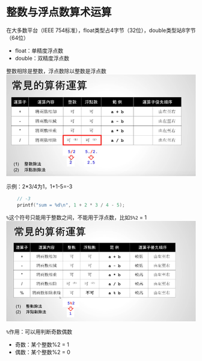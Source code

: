 # 整数与浮点数算术运算

在大多数平台（IEEE 754标准），float类型占4字节（32位），double类型站8字节（64位）
- float：单精度浮点数
- double：双精度浮点数


整数相除是整数，浮点数除以整数是浮点数
![除法](pics//pic-1.jpg)

示例：2*3/4为1，1+1-5=-3
```c++
    // -3
    printf("sum = %d\n", 1 + 2 * 3 / 4 - 5);
```

`%`这个符号只能用于整数之间，不能用于浮点数，比如`5%2` = 1
![%运算符](pics//pic-2.jpg)



`%`作用：可以用判断奇数偶数
- 奇数：某个整数%2 = 1
- 偶数：某个整数%2 = 0
